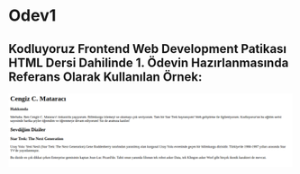# Odev1
## Kodluyoruz Frontend Web Development Patikası HTML Dersi Dahilinde 1. Ödevin Hazırlanmasında Referans Olarak Kullanılan Örnek: 
![Ornek](https://raw.githubusercontent.com/Kodluyoruz/taskforce/main/html/odev1/figures/firstwebpage.png)
